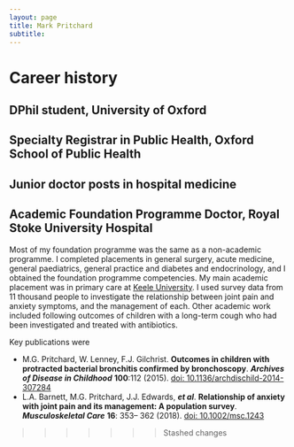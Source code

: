 ```yaml
---
layout: page
title: Mark Pritchard
subtitle: 
---
```


# Career history 

## DPhil student, University of Oxford 

## Specialty Registrar in Public Health, Oxford School of Public Health 

## Junior doctor posts in hospital medicine

## Academic Foundation Programme Doctor, Royal Stoke University Hospital  

Most of my foundation programme was the same as a non-academic programme. I completed placements in general surgery, acute medicine, general paediatrics, general practice and diabetes and endocrinology, and I obtained the foundation programme competencies. My main academic placement was in primary care at [Keele University](https://www.keele.ac.uk/medicine/research/primarycareresearchthemes/). I used survey data from 11 thousand people to investigate the relationship between joint pain and anxiety symptoms, and the management of each. Other academic work included following outcomes of children with a long-term cough who had been investigated and treated with antibiotics. 

Key publications were 
* M.G. Pritchard, W. Lenney, F.J. Gilchrist. **Outcomes in children with protracted bacterial bronchitis confirmed by bronchoscopy**. ***Archives of Disease in Childhood*** **100**:112 (2015). [doi: 10.1136/archdischild-2014-307284](http://dx.doi.org/10.1136/archdischild-2014-307284)
* L.A. Barnett, M.G. Pritchard, J.J. Edwards, ***et al***. **Relationship of anxiety with joint pain and its management: A population survey**. ***Musculoskeletal Care*** **16**: 353– 362 (2018). [doi: 10.1002/msc.1243](https://doi.org/10.1002/msc.1243)
>>>>>>> Stashed changes
